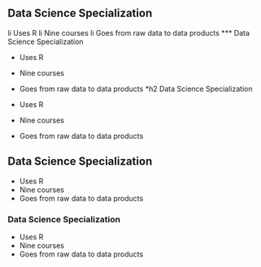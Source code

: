 ## Data Science Specialization 

li Uses R 
li Nine courses 
li Goes from raw data to data products
*** Data Science Specialization 

* Uses R 
* Nine courses 
* Goes from raw data to data products
*h2 Data Science Specialization 

* Uses R 
* Nine courses 
* Goes from raw data to data products
## Data Science Specialization 

* Uses R 
* Nine courses 
* Goes from raw data to data products
### Data Science Specialization 

* Uses R 
* Nine courses 
* Goes from raw data to data products